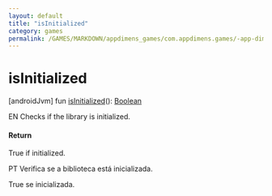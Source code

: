 ```yaml
---
layout: default
title: "isInitialized"
category: games
permalink: /GAMES/MARKDOWN/appdimens_games/com.appdimens.games/-app-dimens-games/is-initialized.html
---
```


# isInitialized

[androidJvm]
fun [isInitialized](is-initialized.md)(): [Boolean](https://kotlinlang.org/api/core/kotlin-stdlib/kotlin/-boolean/index.html)

EN Checks if the library is initialized.

#### Return

True if initialized.

PT Verifica se a biblioteca está inicializada.

True se inicializada.